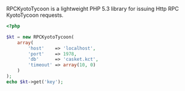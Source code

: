 RPCKyotoTycoon is a lightweight PHP 5.3 library for issuing Http RPC KyotoTycoon requests.

```php
<?php

$kt = new RPCKyotoTycoon(
    array(
        'host'    => 'localhost',
        'port'    => 1978,
        'db'      => 'casket.kct',
        'timeout' => array(10, 0)
    )
);
echo $kt->get('key');
```


